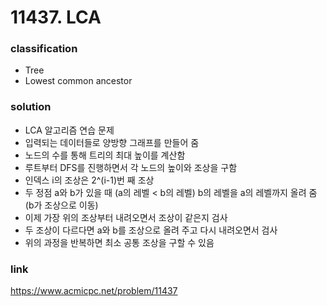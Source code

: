 # 11437. LCA

### classification
* Tree
* Lowest common ancestor

### solution
* LCA 알고리즘 연습 문제
* 입력되는 데이터들로 양방향 그래프를 만들어 줌
* 노드의 수를 통해 트리의 최대 높이를 계산함
* 루트부터 DFS를 진행하면서 각 노드의 높이와 조상을 구함
* 인덱스 i의 조상은 2^(i-1)번 째 조상
* 두 정점 a와 b가 있을 때 (a의 레벨 < b의 레벨) b의 레벨을 a의 레벨까지 올려 줌(b가 조상으로 이동)
* 이제 가장 위의 조상부터 내려오면서 조상이 같은지 검사
* 두 조상이 다르다면 a와 b를 조상으로 올려 주고 다시 내려오면서 검사
* 위의 과정을 반복하면 최소 공통 조상을 구할 수 있음

### link
https://www.acmicpc.net/problem/11437